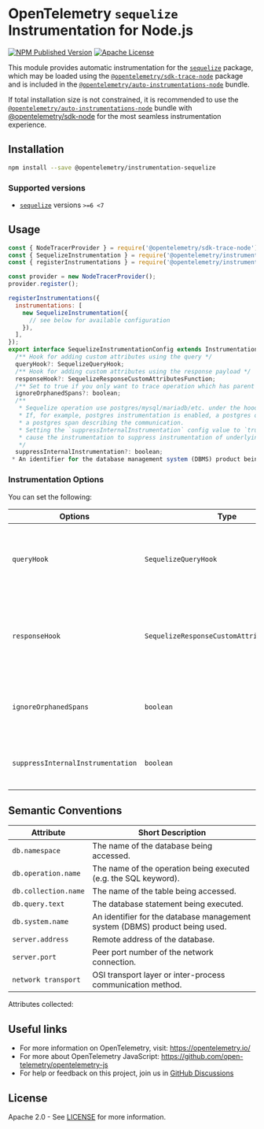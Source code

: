 # OpenTelemetry `sequelize` Instrumentation for Node.js

[![NPM Published Version][npm-img]][npm-url]
[![Apache License][license-image]][license-image]

This module provides automatic instrumentation for the [`sequelize`](https://www.npmjs.com/package/sequelize) package, which may be loaded using the [`@opentelemetry/sdk-trace-node`](https://github.com/open-telemetry/opentelemetry-js/tree/main/packages/opentelemetry-sdk-trace-node) package and is included in the [`@opentelemetry/auto-instrumentations-node`](https://www.npmjs.com/package/@opentelemetry/auto-instrumentations-node) bundle.

If total installation size is not constrained, it is recommended to use the [`@opentelemetry/auto-instrumentations-node`](https://www.npmjs.com/package/@opentelemetry/auto-instrumentations-node) bundle with [@opentelemetry/sdk-node](`https://www.npmjs.com/package/@opentelemetry/sdk-node`) for the most seamless instrumentation experience.

## Installation

```bash
npm install --save @opentelemetry/instrumentation-sequelize
```

### Supported versions

- [`sequelize`](https://www.npmjs.com/package/sequelize) versions `>=6 <7`

## Usage

```js
const { NodeTracerProvider } = require('@opentelemetry/sdk-trace-node');
const { SequelizeInstrumentation } = require('@opentelemetry/instrumentation-sequelize');
const { registerInstrumentations } = require('@opentelemetry/instrumentation');

const provider = new NodeTracerProvider();
provider.register();

registerInstrumentations({
  instrumentations: [
    new SequelizeInstrumentation({
      // see below for available configuration
    }),
  ],
});
export interface SequelizeInstrumentationConfig extends InstrumentationConfig {
  /** Hook for adding custom attributes using the query */
  queryHook?: SequelizeQueryHook;
  /** Hook for adding custom attributes using the response payload */
  responseHook?: SequelizeResponseCustomAttributesFunction;
  /** Set to true if you only want to trace operation which has parent spans */
  ignoreOrphanedSpans?: boolean;
  /**
   * Sequelize operation use postgres/mysql/mariadb/etc. under the hood.
   * If, for example, postgres instrumentation is enabled, a postgres operation will also create
   * a postgres span describing the communication.
   * Setting the `suppressInternalInstrumentation` config value to `true` will
   * cause the instrumentation to suppress instrumentation of underlying operations.
   */
  suppressInternalInstrumentation?: boolean;
 * An identifier for the database management system (DBMS) product being used. See below for a list of well-known identifiers.
```

### Instrumentation Options

You can set the following:

| Options                           | Type                                        | Description                                                                                    |
| --------------------------------- | ------------------------------------------- | ---------------------------------------------------------------------------------------------- |
| `queryHook`                       | `SequelizeQueryHook`                        | Function called before running the query. Allows for adding custom attributes to the span.     |
| `responseHook`                    | `SequelizeResponseCustomAttributesFunction` | Function called after a response is received. Allows for adding custom attributes to the span. |
| `ignoreOrphanedSpans`             | `boolean`                                   | Can be set to only produce spans which have parent spans. Default: `false`                     |
| `suppressInternalInstrumentation` | `boolean`                                   | Set to ignore the underlying database library instrumentation. Default: `false`                |

## Semantic Conventions

| Attribute            | Short Description                                                           |
| ---------------------| --------------------------------------------------------------------------- |
| `db.namespace`       | The name of the database being accessed.                                    |
| `db.operation.name`  | The name of the operation being executed (e.g. the SQL keyword).            |
| `db.collection.name` | The name of the table being accessed.                                       |
| `db.query.text`      | The database statement being executed.                                      |
| `db.system.name`     | An identifier for the database management system (DBMS) product being used. |
| `server.address`     | Remote address of the database.                                             |
| `server.port`        | Peer port number of the network connection.                                 |
| `network transport`  | OSI transport layer or inter-process communication method.                  |

Attributes collected:


## Useful links

- For more information on OpenTelemetry, visit: <https://opentelemetry.io/>
- For more about OpenTelemetry JavaScript: <https://github.com/open-telemetry/opentelemetry-js>
- For help or feedback on this project, join us in [GitHub Discussions][discussions-url]

## License

Apache 2.0 - See [LICENSE][license-url] for more information.

[discussions-url]: https://github.com/open-telemetry/opentelemetry-js/discussions
[license-url]: https://github.com/open-telemetry/opentelemetry-js-contrib/blob/main/LICENSE
[license-image]: https://img.shields.io/badge/license-Apache_2.0-green.svg?style=flat
[npm-url]: https://www.npmjs.com/package/@opentelemetry/instrumentation-sequelize
[npm-img]: https://badge.fury.io/js/%40opentelemetry%2Finstrumentation-sequelize.svg
